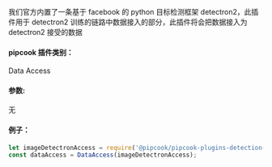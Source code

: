 我们官方内置了一条基于 facebook 的 python 目标检测框架 detectron2，此插件用于 detectron2 训练的链路中数据接入的部分，此插件将会把数据接入为 detectron2 接受的数据

<a name="klNlr"></a>
#### pipcook 插件类别：
Data Access

<a name="xzxwP"></a>
#### 参数: 
无

<a name="dp5l1"></a>
#### 例子：

```typescript
let imageDetectronAccess = require('@pipcook/pipcook-plugins-detection-detectron-data-access').default;
const dataAccess = DataAccess(imageDetectronAccess);
```

